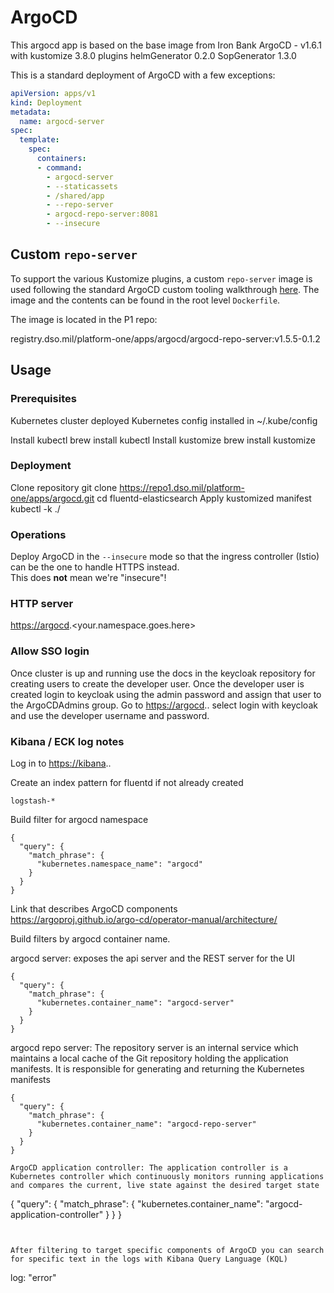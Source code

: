 # ArgoCD

This argocd app is based on the base image from Iron Bank ArgoCD - v1.6.1 with kustomize 3.8.0 plugins helmGenerator 0.2.0 SopGenerator 1.3.0

This is a standard deployment of ArgoCD with a few exceptions:

```yaml
apiVersion: apps/v1
kind: Deployment
metadata:
  name: argocd-server
spec:
  template:
    spec:
      containers:
      - command:
        - argocd-server
        - --staticassets
        - /shared/app
        - --repo-server
        - argocd-repo-server:8081
        - --insecure
```

## Custom `repo-server`

To support the various Kustomize plugins, a custom `repo-server` image is used following the standard ArgoCD custom
tooling walkthrough [here](https://argoproj.github.io/argo-cd/operator-manual/custom_tools/#byoi-build-your-own-image).
 The image and the contents can be found in the root level `Dockerfile`.

The image is located in the P1 repo:

registry.dso.mil/platform-one/apps/argocd/argocd-repo-server:v1.5.5-0.1.2

## Usage

### Prerequisites

Kubernetes cluster deployed
Kubernetes config installed in ~/.kube/config

Install kubectl
brew install kubectl
Install kustomize
brew install kustomize

### Deployment

Clone repository
git clone <https://repo1.dso.mil/platform-one/apps/argocd.git>
cd fluentd-elasticsearch
Apply kustomized manifest
kubectl -k ./

### Operations

Deploy ArgoCD in the `--insecure` mode so that the ingress controller (Istio) can be the one to handle HTTPS instead.  
This does __not__ mean we're "insecure"!

### HTTP server

<https://argocd>.<your.namespace.goes.here>

### Allow SSO login

Once cluster is up and running use the docs in the keycloak repository for creating users to create the developer user.
Once the developer user is created login to keycloak using the admin password and assign that user to the ArgoCDAdmins
group. Go to <https://argocd>.<domain>.<tld> select login with keycloak and use the developer username and password.

### Kibana / ECK log notes

Log in to <https://kibana>.<domain>.<tld>

Create an index pattern for fluentd if not already created

```
logstash-*
```

Build filter for argocd namespace

```
{
  "query": {
    "match_phrase": {
      "kubernetes.namespace_name": "argocd"
    }
  }
}
```

Link that describes ArgoCD components  
<https://argoproj.github.io/argo-cd/operator-manual/architecture/>  
  
Build filters by argocd container name.
  
argocd server: exposes the api server and the REST server for the UI

```
{
  "query": {
    "match_phrase": {
      "kubernetes.container_name": "argocd-server"
    }
  }
}
```

argocd repo server: The repository server is an internal service which maintains a local cache of the Git repository holding the application manifests. It is responsible for generating and returning the Kubernetes manifests

```
{
  "query": {
    "match_phrase": {
      "kubernetes.container_name": "argocd-repo-server"
    }
  }
}

ArgoCD application controller: The application controller is a Kubernetes controller which continuously monitors running applications and compares the current, live state against the desired target state
```

{
  "query": {
    "match_phrase": {
      "kubernetes.container_name": "argocd-application-controller"
    }
  }
}

```


After filtering to target specific components of ArgoCD you can search for specific text in the logs with Kibana Query Language (KQL)
```

log: "error"
```
